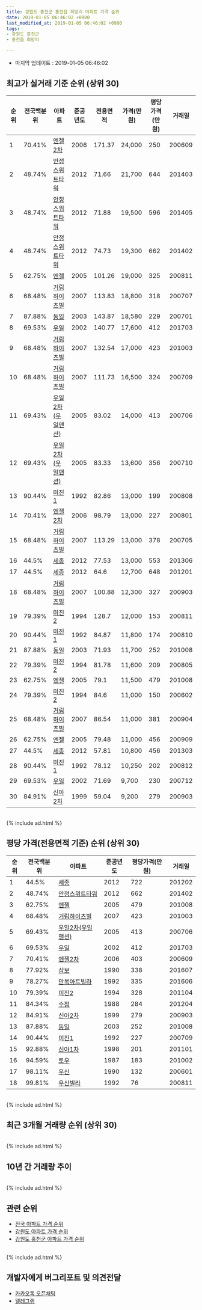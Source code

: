 ```yaml
---
title: 강원도 홍천군 홍천읍 희망리 아파트 가격 순위
date: 2019-01-05 06:46:02 +0900
last_modified_at: 2019-01-05 06:46:02 +0900
tags:
- 강원도 홍천군
- 홍천읍 희망리

---
```


* 마지막 업데이트 : 2019-01-05 06:46:02

## 최고가 실거래 기준 순위 (상위 30)


|순위|전국백분위|아파트|준공년도|전용면적|가격(만원)|평당가격(만원)|거래일|
|---|---|---|---|---|---|---|---|
|1|70.41%|[엔젤2차](https://search.naver.com/search.naver?query=%EA%B0%95%EC%9B%90%EB%8F%84+%ED%99%8D%EC%B2%9C%EA%B5%B0+%ED%99%8D%EC%B2%9C%EC%9D%8D+%ED%9D%AC%EB%A7%9D%EB%A6%AC+%EC%97%94%EC%A0%A42%EC%B0%A8)|2006|171.37|24,000|250|200609|
|2|48.74%|[안정스위트타워](https://search.naver.com/search.naver?query=%EA%B0%95%EC%9B%90%EB%8F%84+%ED%99%8D%EC%B2%9C%EA%B5%B0+%ED%99%8D%EC%B2%9C%EC%9D%8D+%ED%9D%AC%EB%A7%9D%EB%A6%AC+%EC%95%88%EC%A0%95%EC%8A%A4%EC%9C%84%ED%8A%B8%ED%83%80%EC%9B%8C)|2012|71.66|21,700|644|201403|
|3|48.74%|[안정스위트타워](https://search.naver.com/search.naver?query=%EA%B0%95%EC%9B%90%EB%8F%84+%ED%99%8D%EC%B2%9C%EA%B5%B0+%ED%99%8D%EC%B2%9C%EC%9D%8D+%ED%9D%AC%EB%A7%9D%EB%A6%AC+%EC%95%88%EC%A0%95%EC%8A%A4%EC%9C%84%ED%8A%B8%ED%83%80%EC%9B%8C)|2012|71.88|19,500|596|201405|
|4|48.74%|[안정스위트타워](https://search.naver.com/search.naver?query=%EA%B0%95%EC%9B%90%EB%8F%84+%ED%99%8D%EC%B2%9C%EA%B5%B0+%ED%99%8D%EC%B2%9C%EC%9D%8D+%ED%9D%AC%EB%A7%9D%EB%A6%AC+%EC%95%88%EC%A0%95%EC%8A%A4%EC%9C%84%ED%8A%B8%ED%83%80%EC%9B%8C)|2012|74.73|19,300|662|201402|
|5|62.75%|[엔젤](https://search.naver.com/search.naver?query=%EA%B0%95%EC%9B%90%EB%8F%84+%ED%99%8D%EC%B2%9C%EA%B5%B0+%ED%99%8D%EC%B2%9C%EC%9D%8D+%ED%9D%AC%EB%A7%9D%EB%A6%AC+%EC%97%94%EC%A0%A4)|2005|101.26|19,000|325|200811|
|6|68.48%|[거림하이츠빌](https://search.naver.com/search.naver?query=%EA%B0%95%EC%9B%90%EB%8F%84+%ED%99%8D%EC%B2%9C%EA%B5%B0+%ED%99%8D%EC%B2%9C%EC%9D%8D+%ED%9D%AC%EB%A7%9D%EB%A6%AC+%EA%B1%B0%EB%A6%BC%ED%95%98%EC%9D%B4%EC%B8%A0%EB%B9%8C)|2007|113.83|18,800|318|200707|
|7|87.88%|[동일](https://search.naver.com/search.naver?query=%EA%B0%95%EC%9B%90%EB%8F%84+%ED%99%8D%EC%B2%9C%EA%B5%B0+%ED%99%8D%EC%B2%9C%EC%9D%8D+%ED%9D%AC%EB%A7%9D%EB%A6%AC+%EB%8F%99%EC%9D%BC)|2003|143.87|18,580|229|200701|
|8|69.53%|[우일](https://search.naver.com/search.naver?query=%EA%B0%95%EC%9B%90%EB%8F%84+%ED%99%8D%EC%B2%9C%EA%B5%B0+%ED%99%8D%EC%B2%9C%EC%9D%8D+%ED%9D%AC%EB%A7%9D%EB%A6%AC+%EC%9A%B0%EC%9D%BC)|2002|140.77|17,600|412|201703|
|9|68.48%|[거림하이츠빌](https://search.naver.com/search.naver?query=%EA%B0%95%EC%9B%90%EB%8F%84+%ED%99%8D%EC%B2%9C%EA%B5%B0+%ED%99%8D%EC%B2%9C%EC%9D%8D+%ED%9D%AC%EB%A7%9D%EB%A6%AC+%EA%B1%B0%EB%A6%BC%ED%95%98%EC%9D%B4%EC%B8%A0%EB%B9%8C)|2007|132.54|17,000|423|201003|
|10|68.48%|[거림하이츠빌](https://search.naver.com/search.naver?query=%EA%B0%95%EC%9B%90%EB%8F%84+%ED%99%8D%EC%B2%9C%EA%B5%B0+%ED%99%8D%EC%B2%9C%EC%9D%8D+%ED%9D%AC%EB%A7%9D%EB%A6%AC+%EA%B1%B0%EB%A6%BC%ED%95%98%EC%9D%B4%EC%B8%A0%EB%B9%8C)|2007|111.73|16,500|324|200709|
|11|69.43%|[우일2차(우일맨션)](https://search.naver.com/search.naver?query=%EA%B0%95%EC%9B%90%EB%8F%84+%ED%99%8D%EC%B2%9C%EA%B5%B0+%ED%99%8D%EC%B2%9C%EC%9D%8D+%ED%9D%AC%EB%A7%9D%EB%A6%AC+%EC%9A%B0%EC%9D%BC2%EC%B0%A8%28%EC%9A%B0%EC%9D%BC%EB%A7%A8%EC%85%98%29)|2005|83.02|14,000|413|200706|
|12|69.43%|[우일2차(우일맨션)](https://search.naver.com/search.naver?query=%EA%B0%95%EC%9B%90%EB%8F%84+%ED%99%8D%EC%B2%9C%EA%B5%B0+%ED%99%8D%EC%B2%9C%EC%9D%8D+%ED%9D%AC%EB%A7%9D%EB%A6%AC+%EC%9A%B0%EC%9D%BC2%EC%B0%A8%28%EC%9A%B0%EC%9D%BC%EB%A7%A8%EC%85%98%29)|2005|83.33|13,600|356|200710|
|13|90.44%|[미진1](https://search.naver.com/search.naver?query=%EA%B0%95%EC%9B%90%EB%8F%84+%ED%99%8D%EC%B2%9C%EA%B5%B0+%ED%99%8D%EC%B2%9C%EC%9D%8D+%ED%9D%AC%EB%A7%9D%EB%A6%AC+%EB%AF%B8%EC%A7%841)|1992|82.86|13,000|199|200808|
|14|70.41%|[엔젤2차](https://search.naver.com/search.naver?query=%EA%B0%95%EC%9B%90%EB%8F%84+%ED%99%8D%EC%B2%9C%EA%B5%B0+%ED%99%8D%EC%B2%9C%EC%9D%8D+%ED%9D%AC%EB%A7%9D%EB%A6%AC+%EC%97%94%EC%A0%A42%EC%B0%A8)|2006|98.79|13,000|227|200801|
|15|68.48%|[거림하이츠빌](https://search.naver.com/search.naver?query=%EA%B0%95%EC%9B%90%EB%8F%84+%ED%99%8D%EC%B2%9C%EA%B5%B0+%ED%99%8D%EC%B2%9C%EC%9D%8D+%ED%9D%AC%EB%A7%9D%EB%A6%AC+%EA%B1%B0%EB%A6%BC%ED%95%98%EC%9D%B4%EC%B8%A0%EB%B9%8C)|2007|113.29|13,000|378|200705|
|16|44.5%|[세종](https://search.naver.com/search.naver?query=%EA%B0%95%EC%9B%90%EB%8F%84+%ED%99%8D%EC%B2%9C%EA%B5%B0+%ED%99%8D%EC%B2%9C%EC%9D%8D+%ED%9D%AC%EB%A7%9D%EB%A6%AC+%EC%84%B8%EC%A2%85)|2012|77.53|13,000|553|201306|
|17|44.5%|[세종](https://search.naver.com/search.naver?query=%EA%B0%95%EC%9B%90%EB%8F%84+%ED%99%8D%EC%B2%9C%EA%B5%B0+%ED%99%8D%EC%B2%9C%EC%9D%8D+%ED%9D%AC%EB%A7%9D%EB%A6%AC+%EC%84%B8%EC%A2%85)|2012|64.6|12,700|648|201201|
|18|68.48%|[거림하이츠빌](https://search.naver.com/search.naver?query=%EA%B0%95%EC%9B%90%EB%8F%84+%ED%99%8D%EC%B2%9C%EA%B5%B0+%ED%99%8D%EC%B2%9C%EC%9D%8D+%ED%9D%AC%EB%A7%9D%EB%A6%AC+%EA%B1%B0%EB%A6%BC%ED%95%98%EC%9D%B4%EC%B8%A0%EB%B9%8C)|2007|100.88|12,300|327|200903|
|19|79.39%|[미진2](https://search.naver.com/search.naver?query=%EA%B0%95%EC%9B%90%EB%8F%84+%ED%99%8D%EC%B2%9C%EA%B5%B0+%ED%99%8D%EC%B2%9C%EC%9D%8D+%ED%9D%AC%EB%A7%9D%EB%A6%AC+%EB%AF%B8%EC%A7%842)|1994|128.7|12,000|153|200811|
|20|90.44%|[미진1](https://search.naver.com/search.naver?query=%EA%B0%95%EC%9B%90%EB%8F%84+%ED%99%8D%EC%B2%9C%EA%B5%B0+%ED%99%8D%EC%B2%9C%EC%9D%8D+%ED%9D%AC%EB%A7%9D%EB%A6%AC+%EB%AF%B8%EC%A7%841)|1992|84.87|11,800|174|200810|
|21|87.88%|[동일](https://search.naver.com/search.naver?query=%EA%B0%95%EC%9B%90%EB%8F%84+%ED%99%8D%EC%B2%9C%EA%B5%B0+%ED%99%8D%EC%B2%9C%EC%9D%8D+%ED%9D%AC%EB%A7%9D%EB%A6%AC+%EB%8F%99%EC%9D%BC)|2003|71.93|11,700|252|201008|
|22|79.39%|[미진2](https://search.naver.com/search.naver?query=%EA%B0%95%EC%9B%90%EB%8F%84+%ED%99%8D%EC%B2%9C%EA%B5%B0+%ED%99%8D%EC%B2%9C%EC%9D%8D+%ED%9D%AC%EB%A7%9D%EB%A6%AC+%EB%AF%B8%EC%A7%842)|1994|81.78|11,600|209|200805|
|23|62.75%|[엔젤](https://search.naver.com/search.naver?query=%EA%B0%95%EC%9B%90%EB%8F%84+%ED%99%8D%EC%B2%9C%EA%B5%B0+%ED%99%8D%EC%B2%9C%EC%9D%8D+%ED%9D%AC%EB%A7%9D%EB%A6%AC+%EC%97%94%EC%A0%A4)|2005|79.1|11,500|479|201008|
|24|79.39%|[미진2](https://search.naver.com/search.naver?query=%EA%B0%95%EC%9B%90%EB%8F%84+%ED%99%8D%EC%B2%9C%EA%B5%B0+%ED%99%8D%EC%B2%9C%EC%9D%8D+%ED%9D%AC%EB%A7%9D%EB%A6%AC+%EB%AF%B8%EC%A7%842)|1994|84.6|11,000|150|200602|
|25|68.48%|[거림하이츠빌](https://search.naver.com/search.naver?query=%EA%B0%95%EC%9B%90%EB%8F%84+%ED%99%8D%EC%B2%9C%EA%B5%B0+%ED%99%8D%EC%B2%9C%EC%9D%8D+%ED%9D%AC%EB%A7%9D%EB%A6%AC+%EA%B1%B0%EB%A6%BC%ED%95%98%EC%9D%B4%EC%B8%A0%EB%B9%8C)|2007|86.54|11,000|381|200904|
|26|62.75%|[엔젤](https://search.naver.com/search.naver?query=%EA%B0%95%EC%9B%90%EB%8F%84+%ED%99%8D%EC%B2%9C%EA%B5%B0+%ED%99%8D%EC%B2%9C%EC%9D%8D+%ED%9D%AC%EB%A7%9D%EB%A6%AC+%EC%97%94%EC%A0%A4)|2005|79.48|11,000|456|200909|
|27|44.5%|[세종](https://search.naver.com/search.naver?query=%EA%B0%95%EC%9B%90%EB%8F%84+%ED%99%8D%EC%B2%9C%EA%B5%B0+%ED%99%8D%EC%B2%9C%EC%9D%8D+%ED%9D%AC%EB%A7%9D%EB%A6%AC+%EC%84%B8%EC%A2%85)|2012|57.81|10,800|456|201303|
|28|90.44%|[미진1](https://search.naver.com/search.naver?query=%EA%B0%95%EC%9B%90%EB%8F%84+%ED%99%8D%EC%B2%9C%EA%B5%B0+%ED%99%8D%EC%B2%9C%EC%9D%8D+%ED%9D%AC%EB%A7%9D%EB%A6%AC+%EB%AF%B8%EC%A7%841)|1992|78.12|10,250|202|200812|
|29|69.53%|[우일](https://search.naver.com/search.naver?query=%EA%B0%95%EC%9B%90%EB%8F%84+%ED%99%8D%EC%B2%9C%EA%B5%B0+%ED%99%8D%EC%B2%9C%EC%9D%8D+%ED%9D%AC%EB%A7%9D%EB%A6%AC+%EC%9A%B0%EC%9D%BC)|2002|71.69|9,700|230|200712|
|30|84.91%|[신아2차](https://search.naver.com/search.naver?query=%EA%B0%95%EC%9B%90%EB%8F%84+%ED%99%8D%EC%B2%9C%EA%B5%B0+%ED%99%8D%EC%B2%9C%EC%9D%8D+%ED%9D%AC%EB%A7%9D%EB%A6%AC+%EC%8B%A0%EC%95%842%EC%B0%A8)|1999|59.04|9,200|279|200903|


<br>
{% include ad.html %}
<br>

## 평당 가격(전용면적 기준) 순위 (상위 30)


|순위|전국백분위|아파트|준공년도|평당가격(만원)|거래일|
|---|---|---|---|---|---|
|1|44.5%|[세종](https://search.naver.com/search.naver?query=%EA%B0%95%EC%9B%90%EB%8F%84+%ED%99%8D%EC%B2%9C%EA%B5%B0+%ED%99%8D%EC%B2%9C%EC%9D%8D+%ED%9D%AC%EB%A7%9D%EB%A6%AC+%EC%84%B8%EC%A2%85)|2012|722|201202|
|2|48.74%|[안정스위트타워](https://search.naver.com/search.naver?query=%EA%B0%95%EC%9B%90%EB%8F%84+%ED%99%8D%EC%B2%9C%EA%B5%B0+%ED%99%8D%EC%B2%9C%EC%9D%8D+%ED%9D%AC%EB%A7%9D%EB%A6%AC+%EC%95%88%EC%A0%95%EC%8A%A4%EC%9C%84%ED%8A%B8%ED%83%80%EC%9B%8C)|2012|662|201402|
|3|62.75%|[엔젤](https://search.naver.com/search.naver?query=%EA%B0%95%EC%9B%90%EB%8F%84+%ED%99%8D%EC%B2%9C%EA%B5%B0+%ED%99%8D%EC%B2%9C%EC%9D%8D+%ED%9D%AC%EB%A7%9D%EB%A6%AC+%EC%97%94%EC%A0%A4)|2005|479|201008|
|4|68.48%|[거림하이츠빌](https://search.naver.com/search.naver?query=%EA%B0%95%EC%9B%90%EB%8F%84+%ED%99%8D%EC%B2%9C%EA%B5%B0+%ED%99%8D%EC%B2%9C%EC%9D%8D+%ED%9D%AC%EB%A7%9D%EB%A6%AC+%EA%B1%B0%EB%A6%BC%ED%95%98%EC%9D%B4%EC%B8%A0%EB%B9%8C)|2007|423|201003|
|5|69.43%|[우일2차(우일맨션)](https://search.naver.com/search.naver?query=%EA%B0%95%EC%9B%90%EB%8F%84+%ED%99%8D%EC%B2%9C%EA%B5%B0+%ED%99%8D%EC%B2%9C%EC%9D%8D+%ED%9D%AC%EB%A7%9D%EB%A6%AC+%EC%9A%B0%EC%9D%BC2%EC%B0%A8%28%EC%9A%B0%EC%9D%BC%EB%A7%A8%EC%85%98%29)|2005|413|200706|
|6|69.53%|[우일](https://search.naver.com/search.naver?query=%EA%B0%95%EC%9B%90%EB%8F%84+%ED%99%8D%EC%B2%9C%EA%B5%B0+%ED%99%8D%EC%B2%9C%EC%9D%8D+%ED%9D%AC%EB%A7%9D%EB%A6%AC+%EC%9A%B0%EC%9D%BC)|2002|412|201703|
|7|70.41%|[엔젤2차](https://search.naver.com/search.naver?query=%EA%B0%95%EC%9B%90%EB%8F%84+%ED%99%8D%EC%B2%9C%EA%B5%B0+%ED%99%8D%EC%B2%9C%EC%9D%8D+%ED%9D%AC%EB%A7%9D%EB%A6%AC+%EC%97%94%EC%A0%A42%EC%B0%A8)|2006|403|200609|
|8|77.92%|[삼보](https://search.naver.com/search.naver?query=%EA%B0%95%EC%9B%90%EB%8F%84+%ED%99%8D%EC%B2%9C%EA%B5%B0+%ED%99%8D%EC%B2%9C%EC%9D%8D+%ED%9D%AC%EB%A7%9D%EB%A6%AC+%EC%82%BC%EB%B3%B4)|1990|338|201607|
|9|78.27%|[만복아트빌라](https://search.naver.com/search.naver?query=%EA%B0%95%EC%9B%90%EB%8F%84+%ED%99%8D%EC%B2%9C%EA%B5%B0+%ED%99%8D%EC%B2%9C%EC%9D%8D+%ED%9D%AC%EB%A7%9D%EB%A6%AC+%EB%A7%8C%EB%B3%B5%EC%95%84%ED%8A%B8%EB%B9%8C%EB%9D%BC)|1992|335|201606|
|10|79.39%|[미진2](https://search.naver.com/search.naver?query=%EA%B0%95%EC%9B%90%EB%8F%84+%ED%99%8D%EC%B2%9C%EA%B5%B0+%ED%99%8D%EC%B2%9C%EC%9D%8D+%ED%9D%AC%EB%A7%9D%EB%A6%AC+%EB%AF%B8%EC%A7%842)|1994|328|201104|
|11|84.34%|[수정](https://search.naver.com/search.naver?query=%EA%B0%95%EC%9B%90%EB%8F%84+%ED%99%8D%EC%B2%9C%EA%B5%B0+%ED%99%8D%EC%B2%9C%EC%9D%8D+%ED%9D%AC%EB%A7%9D%EB%A6%AC+%EC%88%98%EC%A0%95)|1988|284|201204|
|12|84.91%|[신아2차](https://search.naver.com/search.naver?query=%EA%B0%95%EC%9B%90%EB%8F%84+%ED%99%8D%EC%B2%9C%EA%B5%B0+%ED%99%8D%EC%B2%9C%EC%9D%8D+%ED%9D%AC%EB%A7%9D%EB%A6%AC+%EC%8B%A0%EC%95%842%EC%B0%A8)|1999|279|200903|
|13|87.88%|[동일](https://search.naver.com/search.naver?query=%EA%B0%95%EC%9B%90%EB%8F%84+%ED%99%8D%EC%B2%9C%EA%B5%B0+%ED%99%8D%EC%B2%9C%EC%9D%8D+%ED%9D%AC%EB%A7%9D%EB%A6%AC+%EB%8F%99%EC%9D%BC)|2003|252|201008|
|14|90.44%|[미진1](https://search.naver.com/search.naver?query=%EA%B0%95%EC%9B%90%EB%8F%84+%ED%99%8D%EC%B2%9C%EA%B5%B0+%ED%99%8D%EC%B2%9C%EC%9D%8D+%ED%9D%AC%EB%A7%9D%EB%A6%AC+%EB%AF%B8%EC%A7%841)|1992|227|200709|
|15|92.88%|[신아1차](https://search.naver.com/search.naver?query=%EA%B0%95%EC%9B%90%EB%8F%84+%ED%99%8D%EC%B2%9C%EA%B5%B0+%ED%99%8D%EC%B2%9C%EC%9D%8D+%ED%9D%AC%EB%A7%9D%EB%A6%AC+%EC%8B%A0%EC%95%841%EC%B0%A8)|1998|201|201101|
|16|94.59%|[토우](https://search.naver.com/search.naver?query=%EA%B0%95%EC%9B%90%EB%8F%84+%ED%99%8D%EC%B2%9C%EA%B5%B0+%ED%99%8D%EC%B2%9C%EC%9D%8D+%ED%9D%AC%EB%A7%9D%EB%A6%AC+%ED%86%A0%EC%9A%B0)|1987|183|201002|
|17|98.11%|[우신](https://search.naver.com/search.naver?query=%EA%B0%95%EC%9B%90%EB%8F%84+%ED%99%8D%EC%B2%9C%EA%B5%B0+%ED%99%8D%EC%B2%9C%EC%9D%8D+%ED%9D%AC%EB%A7%9D%EB%A6%AC+%EC%9A%B0%EC%8B%A0)|1990|132|200601|
|18|99.81%|[우신빌라](https://search.naver.com/search.naver?query=%EA%B0%95%EC%9B%90%EB%8F%84+%ED%99%8D%EC%B2%9C%EA%B5%B0+%ED%99%8D%EC%B2%9C%EC%9D%8D+%ED%9D%AC%EB%A7%9D%EB%A6%AC+%EC%9A%B0%EC%8B%A0%EB%B9%8C%EB%9D%BC)|1992|76|200811|


<br>
{% include ad.html %}
<br>

## 최근 3개월 거래량 순위 (상위 30)


<div style="width:100%;">
    <canvas id="deal_count_ranking" height="250"></canvas>
</div>


<script>
new Chart(document.getElementById("deal_count_ranking"), {
    type: 'horizontalBar',
    data: {
        labels: ['안정스위트타워', '미진1', '신아1차', '우신'],
        datasets: [{
            label: '실거래 수',
            data: [3, 2, 2, 1],
            borderColor: "rgba(255, 0, 128, 1)",
            backgroundColor: "rgba(255, 0, 128, 0.5)",
            fill: false,
        }]
    },
    options: {
        responsive: true,
        title: {
            display: true,
            text: '최근 3개월 거래량 순위'
        },
        tooltips: {
            mode: 'index',
            intersect: false,
            callbacks: {
                title: function(tooltipItems, data) {
                    return "실거래 수:";
                },
                label: function(tooltipItem, data) {
                    return data.labels[tooltipItem.index] + ": " + tooltipItem.xLabel;
                }
            }
        },
        hover: {
            mode: 'nearest',
            intersect: true
        },
        scales: {
            xAxes: [{
                display: true,
                scaleLabel: {
                    display: true,
                    labelString: '실거래 수'
                },
                ticks: {
                    suggestedMin: 0,
                }
            }],
            yAxes: [{
                display: true,
                ticks: {
                    autoSkip: false,
                    callback: function(value, index, values) {
                        if (value.length > 15)
                            return value.substr(0, 13) + "...";
                        else
                            return value;
                    }
                },
                scaleLabel: {
                    display: false,
                }
            }]
        }
    }
});

</script>


<br>
{% include ad.html %}
<br>

## 10년 간 거래량 추이


<div style="width:100%;">
    <canvas id="deal_progress" height="250"></canvas>
</div>

<script>
new Chart(document.getElementById("deal_progress"), {
    type: 'line',
    data: {
        labels: ['200901','200902','200903','200904','200905','200906','200907','200908','200909','200910','200911','200912','201001','201002','201003','201004','201005','201006','201007','201008','201009','201010','201011','201012','201101','201102','201103','201104','201105','201106','201107','201108','201109','201110','201111','201112','201201','201202','201203','201204','201205','201206','201207','201208','201209','201210','201211','201212','201301','201302','201303','201304','201305','201306','201307','201308','201309','201310','201311','201312','201401','201402','201403','201404','201405','201406','201407','201408','201409','201410','201411','201412','201501','201502','201503','201504','201505','201506','201507','201508','201509','201510','201511','201512','201601','201602','201603','201604','201605','201606','201607','201608','201609','201610','201611','201612','201701','201702','201703','201704','201705','201706','201707','201708','201709','201710','201711','201712','201801','201802','201803','201804','201805','201806','201807','201808','201809','201810','201811','201812','201901'],
        datasets: [{
            label: '실거래 수',
            pointRadius: 1,
            data: [2, 9, 13, 5, 11, 5, 8, 9, 5, 5, 6, 5, 4, 6, 8, 7, 8, 1, 2, 9, 9, 8, 6, 2, 11, 6, 15, 9, 14, 11, 11, 4, 7, 8, 5, 4, 5, 10, 7, 9, 7, 2, 3, 5, 5, 7, 2, 3, 2, 1, 4, 6, 2, 20, 8, 12, 6, 9, 6, 4, 10, 7, 10, 1, 10, 8, 9, 4, 7, 12, 6, 5, 5, 10, 7, 5, 4, 12, 12, 6, 8, 10, 7, 5, 3, 5, 4, 3, 10, 6, 7, 10, 9, 18, 5, 4, 4, 10, 5, 3, 5, 2, 7, 6, 5, 0, 8, 3, 2, 3, 7, 10, 4, 7, 4, 1, 2, 4, 4, 4, 0],
            borderColor: "rgba(255, 201, 14, 1)",
            backgroundColor: "rgba(255, 201, 14, 0.5)",
            fill: true,
        }]
    },
    options: {
        responsive: true,
        title: {
            display: true,
            text: '10년간 거래량 추이'
        },
        tooltips: {
            mode: 'index',
            intersect: false,
        },
        hover: {
            mode: 'nearest',
            intersect: true
        },
        scales: {
            xAxes: [{
                display: true,
                scaleLabel: {
                    display: true,
                    labelString: '년/월'
                }
            }],
            yAxes: [{
                display: true,
                ticks: {
                    suggestedMin: 0,
                },
                scaleLabel: {
                    display: true,
                    labelString: '실거래 수'
                }
            }]
        }
    }
});

</script>


<br>
{% include ad.html %}
<br>

## 관련 순위

- [전국 아파트 가격 순위](https://inasie.github.io/apt-ranking/전국)
- [강원도 아파트 가격 순위](https://inasie.github.io/apt-ranking/강원도)
- [강원도 홍천군 아파트 가격 순위](https://inasie.github.io/apt-ranking/강원도-홍천군)


<br>
{% include ad.html %}
<br>

## 개발자에게 버그리포트 및 의견전달

- [카카오톡 오픈채팅](https://open.kakao.com/o/gLJUAP4)
- [텔레그램](https://t.me/inasie)


